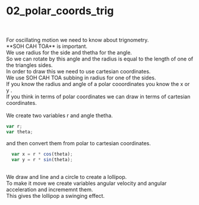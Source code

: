# 02_polar_coords_trig
</br>
</br>For oscillating motion we need to know about trignometry.</br>
**SOH CAH TOA** is important.</br>
We use radius for the side and thetha for the angle.</br>
So we can rotate by this angle and the radius is equal to the length of one of the triangles sides.</br>
In order to draw this we need to use cartesian coordinates.</br>
We use SOH CAH TOA subbing in radius for one of the sides. </br>
If you know the radius and angle of a polar cooordinates you know the x or y .</br>
If you think in terms of polar coordinates we can draw in terms of cartesian coordinates.</br></br>
We create two variables r and angle thetha. 

```js
var r;
var theta;
```

and then convert them from polar to cartesian coordinates.</br>

```js
  var x = r * cos(theta);
  var y = r * sin(theta);
```

</br>We draw and line and a circle to create a lollipop. </br>
To make it move we create variables angular velocity and angular acceleration and incrememnt them. </br>
This gives the lollipop a swinging effect.</br>
